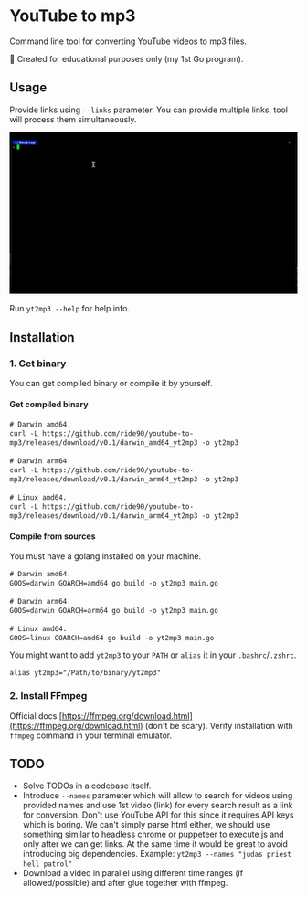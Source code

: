 # YouTube to mp3
Command line tool for converting YouTube videos to mp3 files.

:green_book: Created for educational purposes only (my 1st Go program).

## Usage

Provide links using `--links` parameter.
You can provide multiple links, tool will process them simultaneously.

![demo](static/demo.gif)

Run `yt2mp3 --help` for help info.

## Installation

### 1. Get binary
You can get compiled binary or compile it by yourself.

#### Get compiled binary
```shell
# Darwin amd64.
curl -L https://github.com/ride90/youtube-to-mp3/releases/download/v0.1/darwin_amd64_yt2mp3 -o yt2mp3

# Darwin arm64.
curl -L https://github.com/ride90/youtube-to-mp3/releases/download/v0.1/darwin_arm64_yt2mp3 -o yt2mp3

# Linux amd64.
curl -L https://github.com/ride90/youtube-to-mp3/releases/download/v0.1/darwin_arm64_yt2mp3 -o yt2mp3
```

#### Compile from sources
You must have a golang installed on your machine.

```shell
# Darwin amd64.
GOOS=darwin GOARCH=amd64 go build -o yt2mp3 main.go

# Darwin arm64.
GOOS=darwin GOARCH=arm64 go build -o yt2mp3 main.go

# Linux amd64.
GOOS=linux GOARCH=amd64 go build -o yt2mp3 main.go
```

You might want to add `yt2mp3` to your `PATH` or `alias` it in your `.bashrc`/`.zshrc`.
```
alias yt2mp3="/Path/to/binary/yt2mp3"
```

### 2. Install FFmpeg

Official docs [https://ffmpeg.org/download.html](https://ffmpeg.org/download.html) (don't be scary).
Verify installation with `ffmpeg` command in your terminal emulator.

## TODO
- Solve TODOs in a codebase itself.
- Introduce `--names` parameter which will allow to search for videos using provided names
  and use 1st video (link) for every search result as a link for conversion.
  Don't use YouTube API for this since it requires API keys which is boring. We can't simply parse html either, 
  we should use something similar to headless chrome or puppeteer to execute js and only after we can get links.
  At the same time it would be great to avoid introducing big dependencies.
  Example: `yt2mp3 --names "judas priest hell patrol"`
- Download a video in parallel using different time ranges (if allowed/possible) and after glue together with ffmpeg.
